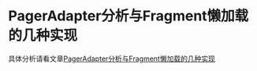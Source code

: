 # PagerAdapter分析与Fragment懒加载的几种实现

具体分析请看文章[PagerAdapter分析与Fragment懒加载的几种实现](http://www.jianshu.com/p/9eb1c379f3e7#)